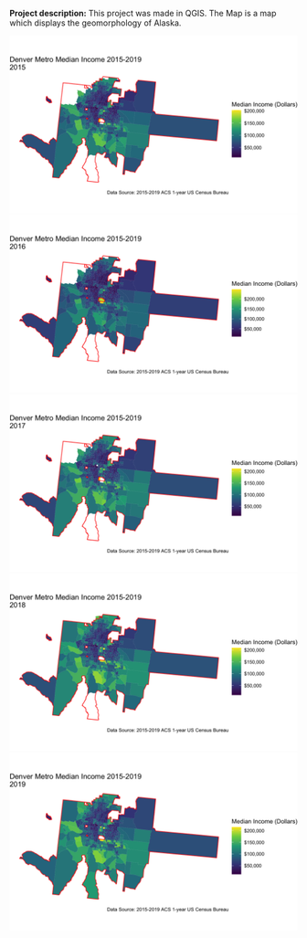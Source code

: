 
**Project description:** This project was made in QGIS. The Map is a map which displays the geomorphology of Alaska.

<img src="images/2015.png"/>

<img src="images/2016.png"/>

<img src="images/2017.png"/>

<img src="images/2018.png"/>

<img src="images/2019.png"/>
